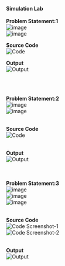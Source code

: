
**Simulation Lab**<br><br>
**Problem Statement:1**<br>
![image](https://user-images.githubusercontent.com/42868166/127390752-176712ad-785a-42cf-900e-06705f2cfb7f.png)<br>
![image](https://user-images.githubusercontent.com/42868166/127390883-465edb19-5150-463d-9cec-750387f31c8f.png)<br>

**Source Code**<br>
![Code](https://user-images.githubusercontent.com/42868166/127128434-7540ef2c-57e7-4bf9-9290-311570f5d3de.PNG)<br>

**Output**<br>
![Output](https://user-images.githubusercontent.com/42868166/127128495-75b19657-f09c-4209-bf44-cb5ec5d5088a.PNG)

<br><br>


**Problem Statement:2**<br>
![image](https://user-images.githubusercontent.com/42868166/127748584-feb93e0a-a332-4b4a-883b-8f6aa24fee2e.png)
<br>
![image](https://user-images.githubusercontent.com/42868166/127748605-ac9ea1a7-e2e7-451e-9ccb-f32ad8950134.png)
<br><br>

**Source Code**
<br>
![Code](https://user-images.githubusercontent.com/42868166/127748625-ae7318dd-a796-43a1-b028-6941db7f35f7.PNG)
<br><br>

**Output**
<br>
![Output](https://user-images.githubusercontent.com/42868166/127748644-eb4fb6ec-ea53-4e3a-b9e3-dc5850f50c8d.PNG)
<br>

<br><br>
**Problem Statement:3**<br>
![image](https://user-images.githubusercontent.com/42868166/129763570-4235235d-0731-4f0f-8752-e40490821ccd.png)
<br>
![image](https://user-images.githubusercontent.com/42868166/129763717-0905f863-646e-43c3-9d95-4e2c040515c5.png)
<br>
![image](https://user-images.githubusercontent.com/42868166/129763780-083a0cff-33ae-4d20-8b6c-3c2cb6d89405.png)
<br><br>

**Source Code**
<br>
![Code Screenshot-1](https://user-images.githubusercontent.com/42868166/129763967-8fb404c2-4d94-4a72-9385-e8494ab5b636.PNG)
<br>
![Code Screenshot-2](https://user-images.githubusercontent.com/42868166/129764011-58daf4c9-2e54-4e2d-9d7d-03a0f09763be.PNG)
<br><br>

**Output**
<br>
![Output](https://user-images.githubusercontent.com/42868166/129764071-519b6676-5116-4933-9f1e-8b58cd6fdadf.PNG)
<br>



